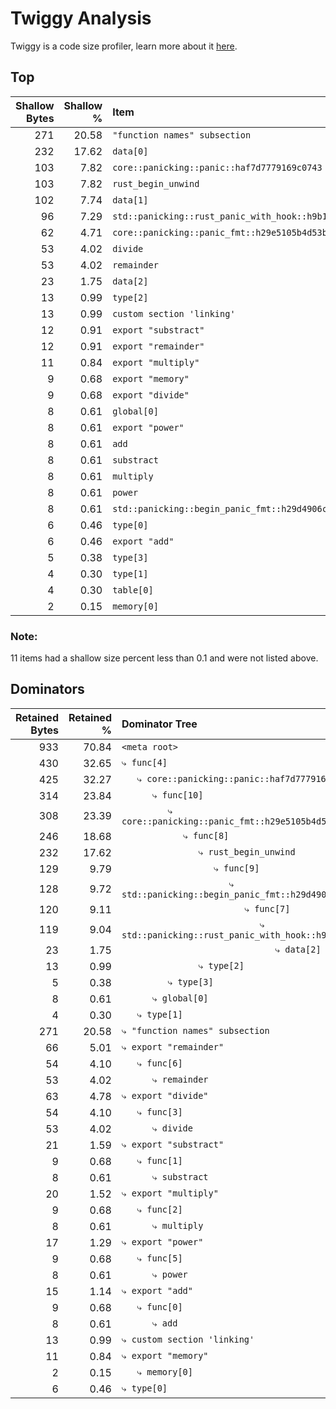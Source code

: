 # Twiggy Analysis

Twiggy is a code size profiler, learn more about it [here](https://github.com/rustwasm/twiggy).

## Top

| Shallow Bytes | Shallow % | Item |
| ------------: | --------: | :--- |
| 271 | 20.58 | `"function names" subsection` |
| 232 | 17.62 | `data[0]` |
| 103 | 7.82 | `core::panicking::panic::haf7d7779169c0743` |
| 103 | 7.82 | `rust_begin_unwind` |
| 102 | 7.74 | `data[1]` |
| 96 | 7.29 | `std::panicking::rust_panic_with_hook::h9b1c029d1ceaded2` |
| 62 | 4.71 | `core::panicking::panic_fmt::h29e5105b4d53bc05` |
| 53 | 4.02 | `divide` |
| 53 | 4.02 | `remainder` |
| 23 | 1.75 | `data[2]` |
| 13 | 0.99 | `type[2]` |
| 13 | 0.99 | `custom section 'linking'` |
| 12 | 0.91 | `export "substract"` |
| 12 | 0.91 | `export "remainder"` |
| 11 | 0.84 | `export "multiply"` |
| 9 | 0.68 | `export "memory"` |
| 9 | 0.68 | `export "divide"` |
| 8 | 0.61 | `global[0]` |
| 8 | 0.61 | `export "power"` |
| 8 | 0.61 | `add` |
| 8 | 0.61 | `substract` |
| 8 | 0.61 | `multiply` |
| 8 | 0.61 | `power` |
| 8 | 0.61 | `std::panicking::begin_panic_fmt::h29d4906ca23d78a0` |
| 6 | 0.46 | `type[0]` |
| 6 | 0.46 | `export "add"` |
| 5 | 0.38 | `type[3]` |
| 4 | 0.30 | `type[1]` |
| 4 | 0.30 | `table[0]` |
| 2 | 0.15 | `memory[0]` |

### Note:
11 items had a shallow size percent less than 0.1 and were not listed above.


## Dominators

| Retained Bytes | Retained % | Dominator Tree |
| ------------: | --------: | :--- |
| 933 | 70.84 | `<meta root>` |
| 430 | 32.65 | `⤷ func[4]` |
| 425 | 32.27 | `   ⤷ core::panicking::panic::haf7d7779169c0743` |
| 314 | 23.84 | `      ⤷ func[10]` |
| 308 | 23.39 | `         ⤷ core::panicking::panic_fmt::h29e5105b4d53bc05` |
| 246 | 18.68 | `            ⤷ func[8]` |
| 232 | 17.62 | `               ⤷ rust_begin_unwind` |
| 129 | 9.79 | `                  ⤷ func[9]` |
| 128 | 9.72 | `                     ⤷ std::panicking::begin_panic_fmt::h29d4906ca23d78a0` |
| 120 | 9.11 | `                        ⤷ func[7]` |
| 119 | 9.04 | `                           ⤷ std::panicking::rust_panic_with_hook::h9b1c029d1ceaded2` |
| 23 | 1.75 | `                              ⤷ data[2]` |
| 13 | 0.99 | `               ⤷ type[2]` |
| 5 | 0.38 | `         ⤷ type[3]` |
| 8 | 0.61 | `      ⤷ global[0]` |
| 4 | 0.30 | `   ⤷ type[1]` |
| 271 | 20.58 | `⤷ "function names" subsection` |
| 66 | 5.01 | `⤷ export "remainder"` |
| 54 | 4.10 | `   ⤷ func[6]` |
| 53 | 4.02 | `      ⤷ remainder` |
| 63 | 4.78 | `⤷ export "divide"` |
| 54 | 4.10 | `   ⤷ func[3]` |
| 53 | 4.02 | `      ⤷ divide` |
| 21 | 1.59 | `⤷ export "substract"` |
| 9 | 0.68 | `   ⤷ func[1]` |
| 8 | 0.61 | `      ⤷ substract` |
| 20 | 1.52 | `⤷ export "multiply"` |
| 9 | 0.68 | `   ⤷ func[2]` |
| 8 | 0.61 | `      ⤷ multiply` |
| 17 | 1.29 | `⤷ export "power"` |
| 9 | 0.68 | `   ⤷ func[5]` |
| 8 | 0.61 | `      ⤷ power` |
| 15 | 1.14 | `⤷ export "add"` |
| 9 | 0.68 | `   ⤷ func[0]` |
| 8 | 0.61 | `      ⤷ add` |
| 13 | 0.99 | `⤷ custom section 'linking'` |
| 11 | 0.84 | `⤷ export "memory"` |
| 2 | 0.15 | `   ⤷ memory[0]` |
| 6 | 0.46 | `⤷ type[0]` |
